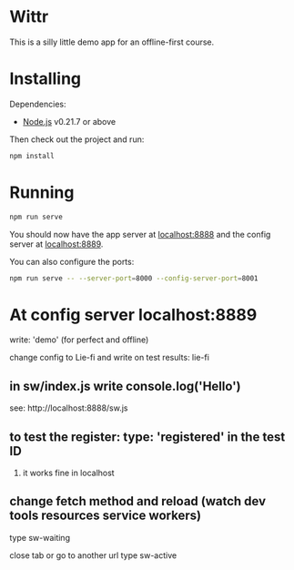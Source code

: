 # Wittr

This is a silly little demo app for an offline-first course.

# Installing

Dependencies:

* [Node.js](https://nodejs.org/en/) v0.21.7 or above

Then check out the project and run:

```sh
npm install
```

# Running

```sh
npm run serve
```

You should now have the app server at [localhost:8888](http://localhost:8888) 
and the config server at [localhost:8889](http://localhost:8889).

You can also configure the ports:

```sh
npm run serve -- --server-port=8000 --config-server-port=8001
```

# At config server localhost:8889
write: 'demo' (for perfect and offline)

change config to Lie-fi
and write on test results: lie-fi

## in sw/index.js write console.log('Hello')
see: http://localhost:8888/sw.js

## to test the register: type: 'registered' in the test ID

1. it works fine in localhost

## change fetch method and reload (watch dev tools resources service workers)
type sw-waiting

close tab or go to another url
type sw-active